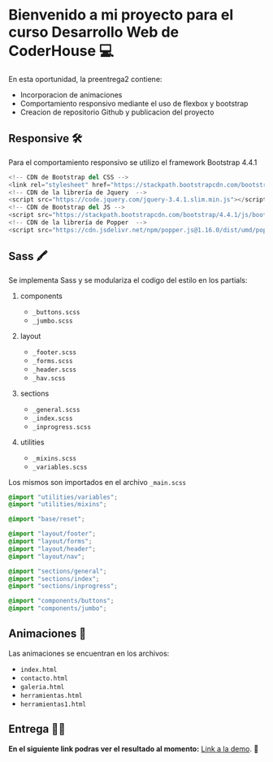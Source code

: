 # Bienvenido a mi proyecto para el curso Desarrollo Web de CoderHouse 💻

En esta oportunidad, la preentrega2 contiene:

-   Incorporacion de animaciones
-   Comportamiento responsivo mediante el uso de flexbox y bootstrap
-   Creacion de repositorio Github y publicacion del proyecto

## Responsive 🛠️

Para el comportamiento responsivo se utilizo el framework Bootstrap 4.4.1

```python
<!-- CDN de Bootstrap del CSS -->
<link rel="stylesheet" href="https://stackpath.bootstrapcdn.com/bootstrap/4.4.1/css/bootstrap.min.css">
<!-- CDN de la librería de Jquery  -->
<script src="https://code.jquery.com/jquery-3.4.1.slim.min.js"></script>
<!-- CDN de Bootstrap del JS -->
<script src="https://stackpath.bootstrapcdn.com/bootstrap/4.4.1/js/bootstrap.min.js"></script>
<!-- CDN de la librería de Popper  -->
<script src="https://cdn.jsdelivr.net/npm/popper.js@1.16.0/dist/umd/popper.min.js"></script>
```

## Sass 🖍️
Se implementa Sass y se modulariza el codigo del estilo en los partials:
1. components
    * `_buttons.scss`
    * `_jumbo.scss`

1. layout
    * `_footer.scss`
    * `_forms.scss`
    * `_header.scss`
    * `_hav.scss`

2. sections
    * `_general.scss`
    * `_index.scss`
    * `_inprogress.scss`

3. utilities
    * `_mixins.scss`
    * `_variables.scss`

Los mismos son importados en el archivo `_main.scss`
```css
@import "utilities/variables";
@import "utilities/mixins";

@import "base/reset";

@import "layout/footer";
@import "layout/forms";
@import "layout/header";
@import "layout/nav";

@import "sections/general";
@import "sections/index";
@import "sections/inprogress";

@import "components/buttons";
@import "components/jumbo";
```

## Animaciones 💫

Las animaciones se encuentran en los archivos:

-   `index.html`
-   `contacto.html`
-   `galeria.html`
-   `herramientas.html`
-   `herramientas1.html`

## Entrega 👨‍💻

**En el siguiente link podras ver el resultado al momento:** [Link a la demo](https://darzamendia.github.io/pre-entrega/). 🚀